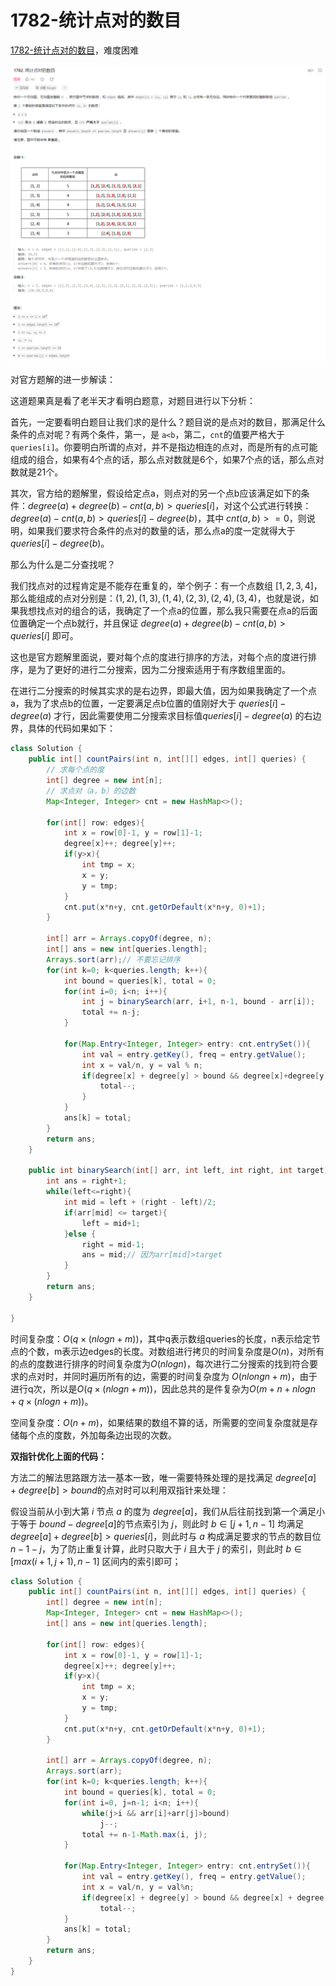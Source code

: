 # 1782-统计点对的数目

[1782-统计点对的数目](https://leetcode.cn/problems/count-pairs-of-nodes/description/)，难度困难

![image-20230828104353980](https://raw.githubusercontent.com/lqyspace/mypic/master/PicBed/202308281044057.png)

对官方题解的进一步解读：

这道题果真是看了老半天才看明白题意，对题目进行以下分析：

首先，一定要看明白题目让我们求的是什么？题目说的是点对的数目，那满足什么条件的点对呢？有两个条件，第一，是 `a<b`，第二，`cnt`的值要严格大于 `queries[i]`。你要明白所谓的点对，并不是指边相连的点对，而是所有的点可能组成的组合，如果有4个点的话，那么点对数就是6个，如果7个点的话，那么点对数就是21个。

其次，官方给的题解里，假设给定点a，则点对的另一个点b应该满足如下的条件：$degree(a) + degree(b) - cnt(a,b) > queries[i]$，对这个公式进行转换：$degree(a) - cnt(a,b)>queries[i]-degree(b)$，其中 $cnt(a,b) >= 0$，则说明，如果我们要求符合条件的点对的数量的话，那么点a的度一定就得大于 $queries[i]-degree(b)$。

那么为什么是二分查找呢？

我们找点对的过程肯定是不能存在重复的，举个例子：有一个点数组 $[1,2,3,4]$，那么能组成的点对分别是：$(1,2), (1,3), (1,4), (2,3), (2,4), (3,4)$，也就是说，如果我想找点对的组合的话，我确定了一个点a的位置，那么我只需要在点a的后面位置确定一个点b就行，并且保证 $degree(a)+degree(b)-cnt(a,b)>queries[i]$ 即可。

这也是官方题解里面说，要对每个点的度进行排序的方法，对每个点的度进行排序，是为了更好的进行二分搜索，因为二分搜索适用于有序数组里面的。

在进行二分搜索的时候其实求的是右边界，即最大值，因为如果我确定了一个点a，我为了求点b的位置，一定要满足点b位置的值刚好大于 $queries[i] - degree(a)$ 才行，因此需要使用二分搜索求目标值$queries[i] - degree(a)$ 的右边界，具体的代码如果如下：

```java
class Solution {
    public int[] countPairs(int n, int[][] edges, int[] queries) {
		// 求每个点的度
        int[] degree = new int[n];
        // 求点对（a，b）的边数
        Map<Integer, Integer> cnt = new HashMap<>();
        
        for(int[] row: edges){
            int x = row[0]-1, y = row[1]-1;
            degree[x]++; degree[y]++;
            if(y>x){
                int tmp = x;
                x = y;
                y = tmp;
            }
            cnt.put(x*n+y, cnt.getOrDefault(x*n+y, 0)+1);
        }
        
        int[] arr = Arrays.copyOf(degree, n);
        int[] ans = new int[queries.length];
        Arrays.sort(arr);// 不要忘记排序
        for(int k=0; k<queries.length; k++){
            int bound = queries[k], total = 0;
            for(int i=0; i<n; i++){
                int j = binarySearch(arr, i+1, n-1, bound - arr[i]);
                total += n-j;
            }
            
            for(Map.Entry<Integer, Integer> entry: cnt.entrySet()){
                int val = entry.getKey(), freq = entry.getValue();
                int x = val/n, y = val % n;
                if(degree[x] + degree[y] > bound && degree[x]+degree[y]-freq<=bound){
                    total--;
                }
            }
            ans[k] = total;
        }
        return ans;
    }
    
    public int binarySearch(int[] arr, int left, int right, int target){
        int ans = right+1;
        while(left<=right){
            int mid = left + (right - left)/2;
            if(arr[mid] <= target){
                left = mid+1;
            }else {
                right = mid-1;
                ans = mid;// 因为arr[mid]>target
            }
        }
        return ans;
    }
    
}
```

时间复杂度：$O(q\times (nlogn+m))$，其中q表示数组queries的长度，n表示给定节点的个数，m表示边edges的长度。对数组进行拷贝的时间复杂度是$O(n)$，对所有的点的度数进行排序的时间复杂度为$O(nlogn)$，每次进行二分搜索的找到符合要求的点对时，并同时遍历所有的边，需要的时间复杂度为 $O(nlongn + m)$，由于进行q次，所以是$O(q\times (nlogn + m))$，因此总共的是件复杂为$O(m+n+nlogn+q\times (nlogn+m))$。

空间复杂度：$O(n+m)$，如果结果的数组不算的话，所需要的空间复杂度就是存储每个点的度数，外加每条边出现的次数。



**双指针优化上面的代码：**

方法二的解法思路跟方法一基本一致，唯一需要特殊处理的是找满足 $degree[a]+degree[b]>bound$的点对时可以利用双指针来处理：

假设当前从小到大第 $i$ 节点 $a$ 的度为 $degree[a]$，我们从后往前找到第一个满足小于等于 $bound−degree[a]$的节点索引为 $j$，则此时 $b∈[j+1,n−1]$ 均满足 $degree[a]+degree[b]>queries[i]$，则此时与 $a$  构成满足要求的节点的数目位 $n−1−j$，为了防止重复计算，此时只取大于 $i$ 且大于 $j$ 的索引，则此时 $b∈[max⁡(i+1,j+1),n−1]$ 区间内的索引即可；

```java
class Solution {
    public int[] countPairs(int n, int[][] edges, int[] queries) {
		int[] degree = new int[n];
        Map<Integer, Integer> cnt = new HashMap<>();
        int[] ans = new int[queries.length];
        
        for(int[] row: edges){
            int x = row[0]-1, y = row[1]-1;
            degree[x]++; degree[y]++;
            if(y>x){
                int tmp = x;
                x = y;
                y = tmp;
            }
            cnt.put(x*n+y, cnt.getOrDefault(x*n+y, 0)+1);
        }
        
        int[] arr = Arrays.copyOf(degree, n);
        Arrays.sort(arr);
        for(int k=0; k<queries.length; k++){
            int bound = queries[k], total = 0;
            for(int i=0, j=n-1; i<n; i++){
                while(j>i && arr[i]+arr[j]>bound)
                    j--;
                total += n-1-Math.max(i, j);
            }
            
            for(Map.Entry<Integer, Integer> entry: cnt.entrySet()){
                int val = entry.getKey(), freq = entry.getValue();
                int x = val/n, y = val%n;
                if(degree[x] + degree[y] > bound && degree[x] + degree[y] - freq <= bound)
                    total--;
            }
            ans[k] = total;
        }
        return ans;
    }
}
```